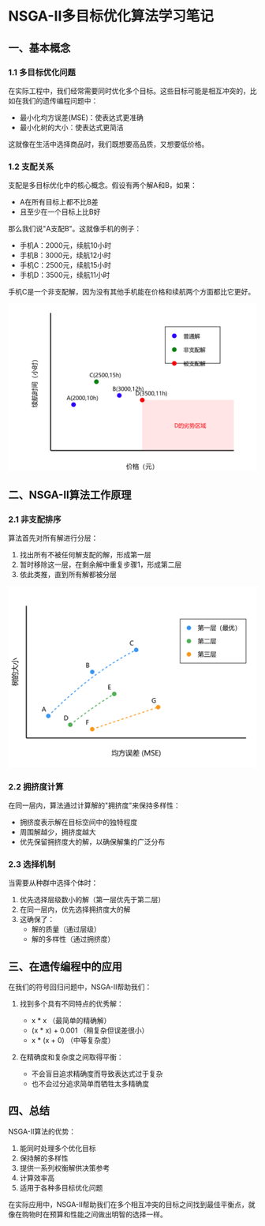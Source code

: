 # NSGA-II多目标优化算法学习笔记

## 一、基本概念

### 1.1 多目标优化问题
在实际工程中，我们经常需要同时优化多个目标。这些目标可能是相互冲突的，比如在我们的遗传编程问题中：
- 最小化均方误差(MSE)：使表达式更准确
- 最小化树的大小：使表达式更简洁

这就像在生活中选择商品时，我们既想要高品质，又想要低价格。

### 1.2 支配关系
支配是多目标优化中的核心概念。假设有两个解A和B，如果：
- A在所有目标上都不比B差
- 且至少在一个目标上比B好

那么我们说"A支配B"。这就像手机的例子：
- 手机A：2000元，续航10小时
- 手机B：3000元，续航12小时
- 手机C：2500元，续航15小时
- 手机D：3500元，续航11小时

手机C是一个非支配解，因为没有其他手机能在价格和续航两个方面都比它更好。

![支配解](./img/支配解.png)

## 二、NSGA-II算法工作原理

### 2.1 非支配排序
算法首先对所有解进行分层：
1. 找出所有不被任何解支配的解，形成第一层
2. 暂时移除这一层，在剩余解中重复步骤1，形成第二层
3. 依此类推，直到所有解都被分层

![非支配排序](./img/非支配排序.jpg)

### 2.2 拥挤度计算
在同一层内，算法通过计算解的"拥挤度"来保持多样性：
- 拥挤度表示解在目标空间中的独特程度
- 周围解越少，拥挤度越大
- 优先保留拥挤度大的解，以确保解集的广泛分布

### 2.3 选择机制
当需要从种群中选择个体时：
1. 优先选择层级数小的解（第一层优先于第二层）
2. 在同一层内，优先选择拥挤度大的解
3. 这确保了：
   - 解的质量（通过层级）
   - 解的多样性（通过拥挤度）

## 三、在遗传编程中的应用

在我们的符号回归问题中，NSGA-II帮助我们：
1. 找到多个具有不同特点的优秀解：
   - x * x （最简单的精确解）
   - (x * x) + 0.001 （稍复杂但误差很小）
   - x * (x + 0) （中等复杂度）

2. 在精确度和复杂度之间取得平衡：
   - 不会盲目追求精确度而导致表达式过于复杂
   - 也不会过分追求简单而牺牲太多精确度

## 四、总结

NSGA-II算法的优势：
1. 能同时处理多个优化目标
2. 保持解的多样性
3. 提供一系列权衡解供决策参考
4. 计算效率高
5. 适用于各种多目标优化问题

在实际应用中，NSGA-II帮助我们在多个相互冲突的目标之间找到最佳平衡点，就像在购物时在预算和性能之间做出明智的选择一样。